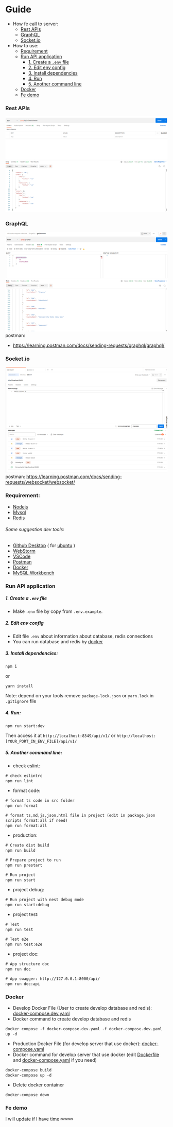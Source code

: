 # Guide

- How fe call to server:
  - [Rest APIs](#rest-apis)
  - [GraphQL](#GraphQL)
  - [Socket.io](#socketio)
- How to use:
  - [Requirement](#requirement)
  - [Run API application](#run-api-application)
    - [1. Create a `.env` file](#1-create-a-env-file)
    - [2. Edit env config](#2-edit-env-config)
    - [3. Install dependencies](#3-install-dependencies)
    - [4. Run](#4-run)
    - [5. Another command line](#1-create-a-env-file)
  - [Docker](#docker)
  - [Fe demo](#fe-demo)

### Rest APIs

![](images-docs/restapis.png)

### GraphQL

![](images-docs/gql.png)
postman:

- https://learning.postman.com/docs/sending-requests/graphql/graphql/

### Socket.io

![](images-docs/socket.png)
postman: https://learning.postman.com/docs/sending-requests/websocket/websocket/

### Requirement:

- [Nodejs](https://nodejs.org/en/)
- [Mysql](https://www.mysql.com/)
- [Redis](https://redis.io/)

###### Some suggestion dev tools:

- [Github Desktop](https://desktop.github.com/) (
  for [ubuntu](https://gist.github.com/berkorbay/6feda478a00b0432d13f1fc0a50467f1) )
- [WebStorm](https://www.jetbrains.com/webstorm/)
- [VSCode](https://code.visualstudio.com/)
- [Postman](https://www.postman.com/)
- [Docker](https://www.docker.com/products/docker-desktop/)
- [MySQL Workbench](https://www.mysql.com/products/workbench/)

### Run API application

##### 1. Create a `.env` file

- Make `.env` file by copy from `.env.example`.

##### 2. Edit env config

- Edit file `.env` about information about database, redis connections
- You can run database and redis by [docker](#docker)

##### 3. Install dependencies:

```shell
npm i
```

or

```shell
yarn install
```

Note: depend on your tools remove `package-lock.json` or `yarn.lock` in `.gitignore` file

##### 4. Run:

```shell
npm run start:dev
```

Then access it at `http://localhost:8349/api/v1/`
or `http://localhost:[YOUR_PORT_IN_ENV_FILE]/api/v1/`

##### 5. Another command line:

- check eslint:

```shell
# check eslintrc
npm run lint
```

- format code:

```shell
# format ts code in src folder
npm run format
```

```shell
# format ts,md,js,json,html file in project (edit in package.json scripts format:all if need)
npm run format:all
```

- production:

```shell
# Create dist build
npm run build
```

```shell
# Prepare project to run
npm run prestart
```

```shell
# Run project
npm run start
```

- project debug:

```shell
# Run project with nest debug mode
npm run start:debug
```

- project test:

```shell
# Test
npm run test
```

```shell
# Test e2e
npm run test:e2e
```

- project doc:

```shell
# App structure doc
npm run doc
```

```shell
# App swagger: http://127.0.0.1:8000/api/
npm run doc:api
```

### Docker

- Develop Docker File (User to create develop database and redis):
  [docker-compose.dev.yaml](docker-compose.dev.yaml)
- Docker command to create develop database and redis

```shell
docker compose -f docker-compose.dev.yaml -f docker-compose.dev.yaml up -d
```

- Production Docker File (for develop server that use docker):
  [docker-compose.yaml](docker-compose.yaml)
- Docker command for develop server that use docker (edit [Dockerfile](Dockerfile)
  and [docker-compose.yaml](docker-compose.yaml) if you need)

```shell
docker-compose build
docker-compose up -d
```

- Delete docker container

```shell
docker-compose down
```

### Fe demo

I will update if I have time 💤💤💤
